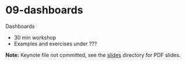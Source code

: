# 09-dashboards

Dashboards

- 30 min workshop
- Examples and exercises under ???

**Note:** Keynote file not committed, see the [slides](/slides) directory for PDF slides.